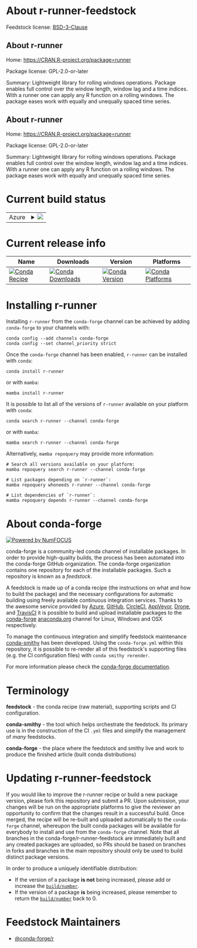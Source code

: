 About r-runner-feedstock
========================

Feedstock license: [BSD-3-Clause](https://github.com/conda-forge/r-runner-feedstock/blob/main/LICENSE.txt)


About r-runner
--------------

Home: https://CRAN.R-project.org/package=runner

Package license: GPL-2.0-or-later

Summary: Lightweight library for rolling windows operations. Package enables full control over the window length, window lag and a time indices. With a runner one can apply any R function on a rolling windows. The package eases work with equally and unequally spaced time series.

About r-runner
--------------

Home: https://CRAN.R-project.org/package=runner

Package license: GPL-2.0-or-later

Summary: Lightweight library for rolling windows operations. Package enables full control over the window length, window lag and a time indices. With a runner one can apply any R function on a rolling windows. The package eases work with equally and unequally spaced time series.

Current build status
====================


<table>
    
  <tr>
    <td>Azure</td>
    <td>
      <details>
        <summary>
          <a href="https://dev.azure.com/conda-forge/feedstock-builds/_build/latest?definitionId=17045&branchName=main">
            <img src="https://dev.azure.com/conda-forge/feedstock-builds/_apis/build/status/r-runner-feedstock?branchName=main">
          </a>
        </summary>
        <table>
          <thead><tr><th>Variant</th><th>Status</th></tr></thead>
          <tbody><tr>
              <td>linux_64_r_base4.3</td>
              <td>
                <a href="https://dev.azure.com/conda-forge/feedstock-builds/_build/latest?definitionId=17045&branchName=main">
                  <img src="https://dev.azure.com/conda-forge/feedstock-builds/_apis/build/status/r-runner-feedstock?branchName=main&jobName=linux&configuration=linux%20linux_64_r_base4.3" alt="variant">
                </a>
              </td>
            </tr><tr>
              <td>linux_64_r_base4.4</td>
              <td>
                <a href="https://dev.azure.com/conda-forge/feedstock-builds/_build/latest?definitionId=17045&branchName=main">
                  <img src="https://dev.azure.com/conda-forge/feedstock-builds/_apis/build/status/r-runner-feedstock?branchName=main&jobName=linux&configuration=linux%20linux_64_r_base4.4" alt="variant">
                </a>
              </td>
            </tr><tr>
              <td>osx_64_r_base4.3</td>
              <td>
                <a href="https://dev.azure.com/conda-forge/feedstock-builds/_build/latest?definitionId=17045&branchName=main">
                  <img src="https://dev.azure.com/conda-forge/feedstock-builds/_apis/build/status/r-runner-feedstock?branchName=main&jobName=osx&configuration=osx%20osx_64_r_base4.3" alt="variant">
                </a>
              </td>
            </tr><tr>
              <td>osx_64_r_base4.4</td>
              <td>
                <a href="https://dev.azure.com/conda-forge/feedstock-builds/_build/latest?definitionId=17045&branchName=main">
                  <img src="https://dev.azure.com/conda-forge/feedstock-builds/_apis/build/status/r-runner-feedstock?branchName=main&jobName=osx&configuration=osx%20osx_64_r_base4.4" alt="variant">
                </a>
              </td>
            </tr><tr>
              <td>win_64_r_base4.3</td>
              <td>
                <a href="https://dev.azure.com/conda-forge/feedstock-builds/_build/latest?definitionId=17045&branchName=main">
                  <img src="https://dev.azure.com/conda-forge/feedstock-builds/_apis/build/status/r-runner-feedstock?branchName=main&jobName=win&configuration=win%20win_64_r_base4.3" alt="variant">
                </a>
              </td>
            </tr><tr>
              <td>win_64_r_base4.4</td>
              <td>
                <a href="https://dev.azure.com/conda-forge/feedstock-builds/_build/latest?definitionId=17045&branchName=main">
                  <img src="https://dev.azure.com/conda-forge/feedstock-builds/_apis/build/status/r-runner-feedstock?branchName=main&jobName=win&configuration=win%20win_64_r_base4.4" alt="variant">
                </a>
              </td>
            </tr>
          </tbody>
        </table>
      </details>
    </td>
  </tr>
</table>

Current release info
====================

| Name | Downloads | Version | Platforms |
| --- | --- | --- | --- |
| [![Conda Recipe](https://img.shields.io/badge/recipe-r--runner-green.svg)](https://anaconda.org/conda-forge/r-runner) | [![Conda Downloads](https://img.shields.io/conda/dn/conda-forge/r-runner.svg)](https://anaconda.org/conda-forge/r-runner) | [![Conda Version](https://img.shields.io/conda/vn/conda-forge/r-runner.svg)](https://anaconda.org/conda-forge/r-runner) | [![Conda Platforms](https://img.shields.io/conda/pn/conda-forge/r-runner.svg)](https://anaconda.org/conda-forge/r-runner) |

Installing r-runner
===================

Installing `r-runner` from the `conda-forge` channel can be achieved by adding `conda-forge` to your channels with:

```
conda config --add channels conda-forge
conda config --set channel_priority strict
```

Once the `conda-forge` channel has been enabled, `r-runner` can be installed with `conda`:

```
conda install r-runner
```

or with `mamba`:

```
mamba install r-runner
```

It is possible to list all of the versions of `r-runner` available on your platform with `conda`:

```
conda search r-runner --channel conda-forge
```

or with `mamba`:

```
mamba search r-runner --channel conda-forge
```

Alternatively, `mamba repoquery` may provide more information:

```
# Search all versions available on your platform:
mamba repoquery search r-runner --channel conda-forge

# List packages depending on `r-runner`:
mamba repoquery whoneeds r-runner --channel conda-forge

# List dependencies of `r-runner`:
mamba repoquery depends r-runner --channel conda-forge
```


About conda-forge
=================

[![Powered by
NumFOCUS](https://img.shields.io/badge/powered%20by-NumFOCUS-orange.svg?style=flat&colorA=E1523D&colorB=007D8A)](https://numfocus.org)

conda-forge is a community-led conda channel of installable packages.
In order to provide high-quality builds, the process has been automated into the
conda-forge GitHub organization. The conda-forge organization contains one repository
for each of the installable packages. Such a repository is known as a *feedstock*.

A feedstock is made up of a conda recipe (the instructions on what and how to build
the package) and the necessary configurations for automatic building using freely
available continuous integration services. Thanks to the awesome service provided by
[Azure](https://azure.microsoft.com/en-us/services/devops/), [GitHub](https://github.com/),
[CircleCI](https://circleci.com/), [AppVeyor](https://www.appveyor.com/),
[Drone](https://cloud.drone.io/welcome), and [TravisCI](https://travis-ci.com/)
it is possible to build and upload installable packages to the
[conda-forge](https://anaconda.org/conda-forge) [anaconda.org](https://anaconda.org/)
channel for Linux, Windows and OSX respectively.

To manage the continuous integration and simplify feedstock maintenance
[conda-smithy](https://github.com/conda-forge/conda-smithy) has been developed.
Using the ``conda-forge.yml`` within this repository, it is possible to re-render all of
this feedstock's supporting files (e.g. the CI configuration files) with ``conda smithy rerender``.

For more information please check the [conda-forge documentation](https://conda-forge.org/docs/).

Terminology
===========

**feedstock** - the conda recipe (raw material), supporting scripts and CI configuration.

**conda-smithy** - the tool which helps orchestrate the feedstock.
                   Its primary use is in the construction of the CI ``.yml`` files
                   and simplify the management of *many* feedstocks.

**conda-forge** - the place where the feedstock and smithy live and work to
                  produce the finished article (built conda distributions)


Updating r-runner-feedstock
===========================

If you would like to improve the r-runner recipe or build a new
package version, please fork this repository and submit a PR. Upon submission,
your changes will be run on the appropriate platforms to give the reviewer an
opportunity to confirm that the changes result in a successful build. Once
merged, the recipe will be re-built and uploaded automatically to the
`conda-forge` channel, whereupon the built conda packages will be available for
everybody to install and use from the `conda-forge` channel.
Note that all branches in the conda-forge/r-runner-feedstock are
immediately built and any created packages are uploaded, so PRs should be based
on branches in forks and branches in the main repository should only be used to
build distinct package versions.

In order to produce a uniquely identifiable distribution:
 * If the version of a package **is not** being increased, please add or increase
   the [``build/number``](https://docs.conda.io/projects/conda-build/en/latest/resources/define-metadata.html#build-number-and-string).
 * If the version of a package **is** being increased, please remember to return
   the [``build/number``](https://docs.conda.io/projects/conda-build/en/latest/resources/define-metadata.html#build-number-and-string)
   back to 0.

Feedstock Maintainers
=====================

* [@conda-forge/r](https://github.com/conda-forge/r/)

